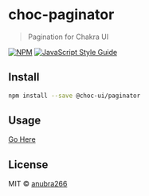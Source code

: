 # choc-paginator

> Pagination for Chakra UI

[![NPM](https://img.shields.io/npm/v/choc-paginator.svg)](https://www.npmjs.com/package/choc-paginator) [![JavaScript Style Guide](https://img.shields.io/badge/code_style-standard-brightgreen.svg)](https://standardjs.com)

## Install

```bash
npm install --save @choc-ui/paginator
```

## Usage

[Go Here](https://choc-ui.vercel.app/docs/packages/choc-paginator)

## License

MIT © [anubra266](https://github.com/anubra266)
